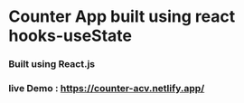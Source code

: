 # Counter App built using react hooks-useState
### Built using React.js
### live Demo : https://counter-acv.netlify.app/
